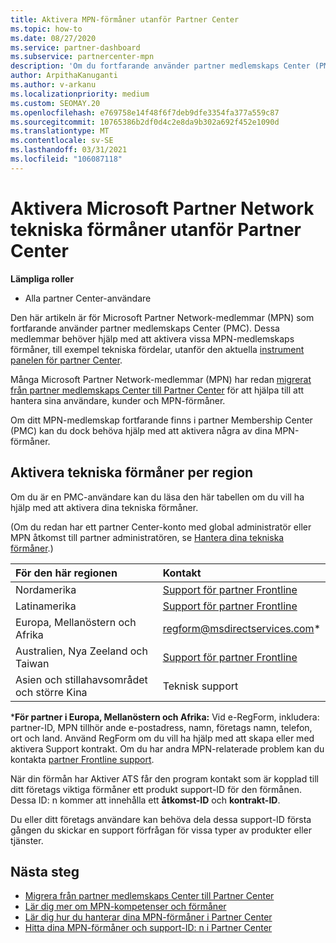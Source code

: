 ```yaml
---
title: Aktivera MPN-förmåner utanför Partner Center
ms.topic: how-to
ms.date: 08/27/2020
ms.service: partner-dashboard
ms.subservice: partnercenter-mpn
description: 'Om du fortfarande använder partner medlemskaps Center (PMC) kan du läsa om vilka du kan kontakta för att aktivera dina MPN tekniska support-förmåner och ge support-ID: n.'
author: ArpithaKanuganti
ms.author: v-arkanu
ms.localizationpriority: medium
ms.custom: SEOMAY.20
ms.openlocfilehash: e769758e14f48f6f7deb9dfe3354fa377a559c87
ms.sourcegitcommit: 10765386b2df0d4c2e8da9b302a692f452e1090d
ms.translationtype: MT
ms.contentlocale: sv-SE
ms.lasthandoff: 03/31/2021
ms.locfileid: "106087118"
---
```

# <a name="activate-microsoft-partner-network-technical-benefits-outside-of-partner-center"></a>Aktivera Microsoft Partner Network tekniska förmåner utanför Partner Center


**Lämpliga roller**

- Alla partner Center-användare

Den här artikeln är för Microsoft Partner Network-medlemmar (MPN) som fortfarande använder partner medlemskaps Center (PMC). Dessa medlemmar behöver hjälp med att aktivera vissa MPN-medlemskaps förmåner, till exempel tekniska fördelar, utanför den aktuella [instrument panelen för partner Center](https://partner.microsoft.com/dashboard).

Många Microsoft Partner Network-medlemmar (MPN) har redan [migrerat från partner medlemskaps Center till Partner Center](prepare-pmc-pc-migration.md) för att hjälpa till att hantera sina användare, kunder och MPN-förmåner.

Om ditt MPN-medlemskap fortfarande finns i partner Membership Center (PMC) kan du dock behöva hjälp med att aktivera några av dina MPN-förmåner.

## <a name="activate-technical-benefits-by-region"></a>Aktivera tekniska förmåner per region

Om du är en PMC-användare kan du läsa den här tabellen om du vill ha hjälp med att aktivera dina tekniska förmåner.

(Om du redan har ett partner Center-konto med global administratör eller MPN åtkomst till partner administratören, se [Hantera dina tekniska förmåner](manage-your-partner-network-benefits.md#manage-technical-benefits).)

|För den här regionen  | Kontakt |
|:--------|:------------|
|Nordamerika  | [Support för partner Frontline](https://partner.microsoft.com/support?issueid=300-0042)  |
|Latinamerika  | [Support för partner Frontline](https://partner.microsoft.com/support?issueid=300-0042)  |
|Europa, Mellanöstern och Afrika  | [regform@msdirectservices.com](mailto:regform@msdirectservices.com)*  |
|Australien, Nya Zeeland och Taiwan  | [Support för partner Frontline](https://partner.microsoft.com/support?issueid=300-0042)  |
|Asien och stillahavsområdet och större Kina  | Teknisk support  |

\***För partner i Europa, Mellanöstern och Afrika:** Vid e-RegForm, inkludera: partner-ID, MPN tillhör ande e-postadress, namn, företags namn, telefon, ort och land. Använd RegForm om du vill ha hjälp med att skapa eller med aktivera Support kontrakt. Om du har andra MPN-relaterade problem kan du kontakta [partner Frontline support](https://partner.microsoft.com/support?issueid=300-0042).

När din förmån har Aktiver ATS får den program kontakt som är kopplad till ditt företags viktiga förmåner ett produkt support-ID för den förmånen. Dessa ID: n kommer att innehålla ett **åtkomst-ID** och **kontrakt-ID**. 

Du eller ditt företags användare kan behöva dela dessa support-ID första gången du skickar en support förfrågan för vissa typer av produkter eller tjänster.

## <a name="next-steps"></a>Nästa steg

- [Migrera från partner medlemskaps Center till Partner Center](prepare-pmc-pc-migration.md)
- [Lär dig mer om MPN-kompetenser och förmåner](learn-about-competencies.md)
- [Lär dig hur du hanterar dina MPN-förmåner i Partner Center](manage-your-partner-network-benefits.md)
- [Hitta dina MPN-förmåner och support-ID: n i Partner Center](mpn-find-benefits.md)
